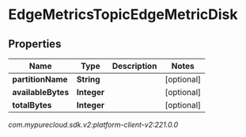 # EdgeMetricsTopicEdgeMetricDisk


## Properties

| Name | Type | Description | Notes |
| ------------ | ------------- | ------------- | ------------- |
| **partitionName** | **String** |  |  [optional] |
| **availableBytes** | **Integer** |  |  [optional] |
| **totalBytes** | **Integer** |  |  [optional] |




_com.mypurecloud.sdk.v2:platform-client-v2:221.0.0_
